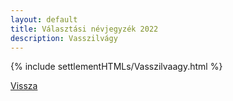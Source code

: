 ```yaml
---
layout: default
title: Választási névjegyzék 2022
description: Vasszilvágy
---
```


{% include settlementHTMLs/Vasszilvaagy.html %}

[Vissza](../)